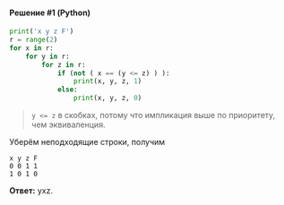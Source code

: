 #### Решение #1 (Python)
```python
print('x y z F')
r = range(2)
for x in r:
    for y in r:
        for z in r:
            if (not ( x == (y <= z) ) ):
                print(x, y, z, 1)
            else:
                print(x, y, z, 0)
```

> ``y <= z`` в скобках, потому что импликация выше по приоритету, чем эквиваленция.

Уберём неподходящие строки, получим
```
x y z F
0 0 1 1
1 0 1 0
```

**Ответ:** yxz.
